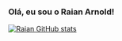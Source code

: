 ### Olá, eu sou o Raian Arnold!
[![Raian GitHub stats](https://github-readme-stats.vercel.app/api?username=raian26)](https://github.com/raian26/github-readme-stats)

